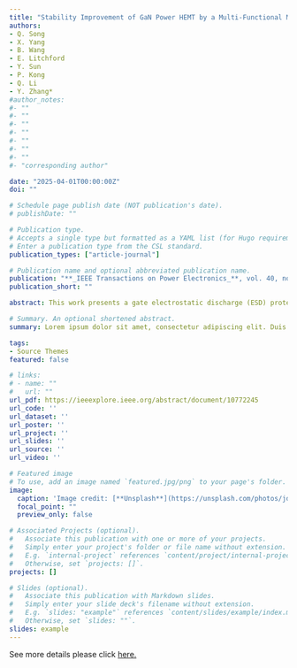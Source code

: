 ```yaml
---
title: "Stability Improvement of GaN Power HEMT by a Multi-Functional Monolithic Protection Circuit"
authors:
- Q. Song
- X. Yang
- B. Wang
- E. Litchford
- Y. Sun
- P. Kong
- Q. Li
- Y. Zhang*
#author_notes:
#- ""
#- ""
#- ""
#- ""
#- ""
#- ""
#- ""
#- "corresponding author"

date: "2025-04-01T00:00:00Z"
doi: ""

# Schedule page publish date (NOT publication's date).
# publishDate: ""

# Publication type.
# Accepts a single type but formatted as a YAML list (for Hugo requirements).
# Enter a publication type from the CSL standard.
publication_types: ["article-journal"]

# Publication name and optional abbreviated publication name.
publication: "**_IEEE Transactions on Power Electronics_**, vol. 40, no. 4, pp. 5212-5222, Apr. 2025"
publication_short: ""

abstract: This work presents a gate electrostatic discharge (ESD) protection circuit monolithically integrated with the GaN power high-electron-mobility-transistor (HEMT). In addition to enhancing the gate robustness against the ESD event, this multifunctional circuit also improves the stability of on-resistance (RON) and threshold voltage (VTH) when power HEMT is under normal switching operations. Such improvement is enabled by clamping the HEMT's negative gate bias (VG) at the off state, which is a critical cause of the RON and VTH instabilities in power p-gate GaN HEMTs. A circuit setup is deployed for the in situ monitoring of the dynamic RON and its evolution from the first switching cycle to the steady state. Under the off-state stress with negative VG and high drain bias (VD), the GaN HEMT without ESD circuit shows a drastic dynamic RON increase in the first tens of switching cycles. Such a phenomenon is fully suppressed by the ESD protection circuit. In addition, the longer-term stability of RON and VTH is tested under the prolonged stresses of VG and VD, in which the device with an ESD circuit shows superior stability. Physics-based technology-aided computer design simulation unveils the critical physics accounting for such stability improvement. These results reveal a new pathway to address the p-gate GaN HEMTs' inherent instability while simultaneously boosting their gate robustness.

# Summary. An optional shortened abstract.
summary: Lorem ipsum dolor sit amet, consectetur adipiscing elit. Duis posuere tellus ac convallis placerat. Proin tincidunt magna sed ex sollicitudin condimentum.

tags:
- Source Themes
featured: false

# links:
# - name: ""
#   url: ""
url_pdf: https://ieeexplore.ieee.org/abstract/document/10772245
url_code: ''
url_dataset: ''
url_poster: ''
url_project: ''
url_slides: ''
url_source: ''
url_video: ''

# Featured image
# To use, add an image named `featured.jpg/png` to your page's folder. 
image:
  caption: 'Image credit: [**Unsplash**](https://unsplash.com/photos/jdD8gXaTZsc)'
  focal_point: ""
  preview_only: false

# Associated Projects (optional).
#   Associate this publication with one or more of your projects.
#   Simply enter your project's folder or file name without extension.
#   E.g. `internal-project` references `content/project/internal-project/index.md`.
#   Otherwise, set `projects: []`.
projects: []

# Slides (optional).
#   Associate this publication with Markdown slides.
#   Simply enter your slide deck's filename without extension.
#   E.g. `slides: "example"` references `content/slides/example/index.md`.
#   Otherwise, set `slides: ""`.
slides: example
---
```


See more details please click [here.](https://ieeexplore.ieee.org/abstract/document/10772245)
